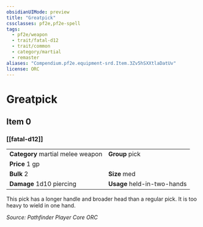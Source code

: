 ```yaml
---
obsidianUIMode: preview
title: "Greatpick"
cssclasses: pf2e,pf2e-spell
tags:
  - pf2e/weapon
  - trait/fatal-d12
  - trait/common
  - category/martial
  - remaster
aliases: "Compendium.pf2e.equipment-srd.Item.3Zv5hSXXtlaDatUv"
license: ORC
---
```

# Greatpick
## Item 0
### [[fatal-d12]]

|  |  |
| -- | -- |
| **Category** martial melee weapon | **Group** pick |
| **Price** 1 gp |  |
| **Bulk** 2 | **Size** med |
| **Damage** 1d10 piercing  | **Usage** held-in-two-hands |



This pick has a longer handle and broader head than a regular pick. It is too heavy to wield in one hand.

*Source: Pathfinder Player Core*
*ORC*